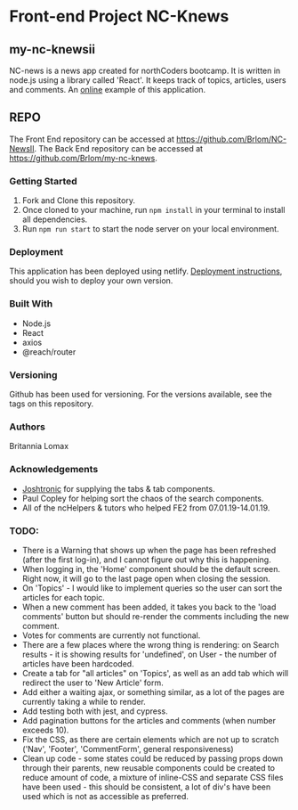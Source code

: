 # Front-end Project NC-Knews

## **my-nc-knewsii**
NC-news is a news app created for northCoders bootcamp. It is written in node.js using a library called 'React'. It keeps track of topics, articles, users and comments. An [online](https://my-nc-newsii.netlify.com) example of this application.

## REPO

The Front End repository can be accessed at https://github.com/Brlom/NC-NewsII. 
The Back End repository can be accessed at https://github.com/Brlom/my-nc-knews. 

### Getting Started

1. Fork and Clone this repository.
2. Once cloned to your machine, run `npm install` in your terminal to install all dependencies.
3. Run `npm run start` to start the node server on your local environment. 

### Deployment

This application has been deployed using netlify. [Deployment instructions](https://facebook.github.io/create-react-app/docs/deployment), should you wish to deploy your own version. 

### Built With
- Node.js 
- React
- axios
- @reach/router

### Versioning
Github has been used for versioning. For the versions available, see the tags on this repository.

### Authors
Britannia Lomax

### Acknowledgements
- [Joshtronic](https://alligator.io/react/tabs-component/) for supplying the tabs & tab components.
- Paul Copley for helping sort the chaos of the search components.
- All of the ncHelpers & tutors who helped FE2 from 07.01.19-14.01.19.

### TODO:
- There is a Warning that shows up when the page has been refreshed (after the first log-in), and I cannot figure out why this is happening.
- When logging in, the 'Home' component should be the default screen. Right now, it will go to the last page open when closing the session.
- On 'Topics' - I would like to implement queries so the user can sort the articles for each topic. 
- When a new comment has been added, it takes you back to the 'load comments' button but should re-render the comments including the new comment. 
- Votes for comments are currently not functional.
- There are a few places where the wrong thing is rendering: on Search results - it is showing results for 'undefined', on User - the number of articles have been hardcoded. 
- Create a tab for "all articles" on 'Topics', as well as an add tab which will redirect the user to 'New Article' form.
- Add either a waiting ajax, or something similar, as a lot of the pages are currently taking a while to render.
- Add testing both with jest, and cypress. 
- Add pagination buttons for the articles and comments (when number exceeds 10).
- Fix the CSS, as there are certain elements which are not up to scratch ('Nav', 'Footer', 'CommentForm', general responsiveness)
- Clean up code - some states could be reduced by passing props down through their parents, new reusable components could be created to reduce amount of code, a mixture of inline-CSS and separate CSS files have been used - this should be consistent, a lot of div's have been used which is not as accessible as preferred.  
